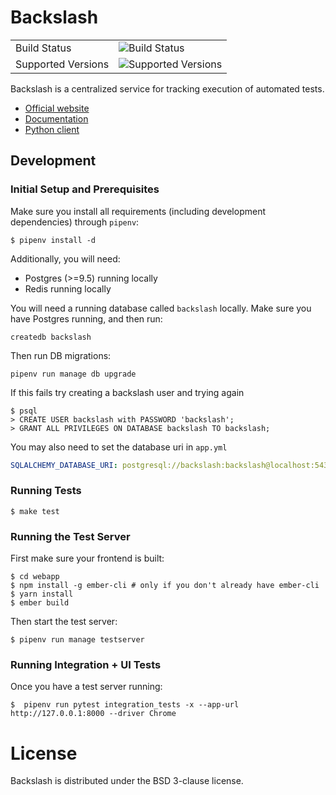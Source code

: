 
# Backslash

|                    |                                                                                    |
| ------------------ | ---------------------------------------------------------------------------------- |
| Build Status       | ![Build Status](https://secure.travis-ci.org/getslash/backslash.png?branch=master) |
| Supported Versions | ![Supported Versions](https://img.shields.io/badge/python-3.6-green.svg)           |

Backslash is a centralized service for tracking execution of automated tests.

* [Official website](https://getslash.github.io/backslash)
* [Documentation](https://backslash.readthedocs.io/en/latest/)
* [Python client](https://github.com/getslash/backslash-python)

## Development

### Initial Setup and Prerequisites

Make sure you install all requirements (including development dependencies) through `pipenv`:

``` shell
$ pipenv install -d
```

Additionally, you will need:

* Postgres (>=9.5) running locally
* Redis running locally

You will need a running database called `backslash` locally. Make sure you have Postgres running, and then run:

``` shell
createdb backslash
```

Then run DB migrations:

``` shell
pipenv run manage db upgrade
```
If this fails try creating a backslash user and trying again
```shell
$ psql
> CREATE USER backslash with PASSWORD 'backslash';
> GRANT ALL PRIVILEGES ON DATABASE backslash TO backslash;
```
You may also need to set the database uri in `app.yml`
```yaml
SQLALCHEMY_DATABASE_URI: postgresql://backslash:backslash@localhost:5432/backslash
```

### Running Tests

``` shell
$ make test
```

### Running the Test Server

First make sure your frontend is built:

``` shell
$ cd webapp
$ npm install -g ember-cli # only if you don't already have ember-cli
$ yarn install
$ ember build
```

Then start the test server:

``` shell
$ pipenv run manage testserver
```

### Running Integration + UI Tests

Once you have a test server running:

``` shell
$  pipenv run pytest integration_tests -x --app-url http://127.0.0.1:8000 --driver Chrome
```

# License
Backslash is distributed under the BSD 3-clause license.
